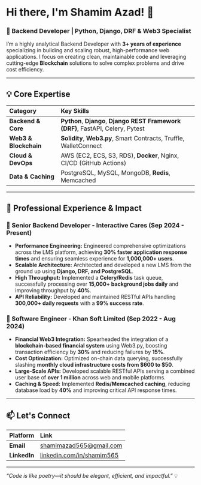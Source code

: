 # Hi there, I'm Shamim Azad! 👋

### 🚀 Backend Developer | Python, Django, DRF & Web3 Specialist

I’m a highly analytical Backend Developer with **3+ years of experience** specializing in building and scaling robust, high-performance web applications. I focus on creating clean, maintainable code and leveraging cutting-edge **Blockchain** solutions to solve complex problems and drive cost efficiency.

---

## 💡 Core Expertise

| Category | Key Skills |
| :--- | :--- |
| **Backend & Core** | **Python**, **Django**, **Django REST Framework (DRF)**, FastAPI, Celery, Pytest |
| **Web3 & Blockchain** | **Solidity**, **Web3.py**, Smart Contracts, Truffle, WalletConnect |
| **Cloud & DevOps** | AWS (EC2, ECS, S3, RDS), **Docker**, Nginx, CI/CD (GitHub Actions) |
| **Data & Caching** | PostgreSQL, MySQL, MongoDB, **Redis**, Memcached |

---

## 💼 Professional Experience & Impact

### 🏢 Senior Backend Developer - Interactive Cares (Sep 2024 - Present)

* **Performance Engineering:** Engineered comprehensive optimizations across the LMS platform, achieving **30% faster application response times** and ensuring seamless experience for **1,000,000+ users**.
* **Scalable Architecture:** Architected and developed a new LMS from the ground up using **Django, DRF, and PostgreSQL**.
* **High Throughput:** Implemented a **Celery/Redis** task queue, successfully processing over **15,000+ background jobs daily** and improving throughput by **40%**.
* **API Reliability:** Developed and maintained RESTful APIs handling **300,000+ daily requests** with a **99% success rate**.

### 🏢 Software Engineer - Khan Soft Limited (Sep 2022 - Aug 2024)

* **Financial Web3 Integration:** Spearheaded the integration of a **blockchain-based financial system** using Web3.py, boosting transaction efficiency by **30%** and reducing failures by **15%**.
* **Cost Optimization:** Optimized on-chain data querying, successfully slashing **monthly cloud infrastructure costs from $600 to $50**.
* **Large-Scale APIs:** Developed scalable RESTful APIs serving a combined user base of **over 1 million** across web and mobile platforms.
* **Caching & Speed:** Implemented **Redis/Memcached caching**, reducing database load by **40%** and improving critical API response times.

---

## 📫 Let's Connect

| Platform | Link |
| :--- | :--- |
| **Email** | [shamimazad565@gmail.com](mailto:shamimazad565@gmail.com) |
| **LinkedIn** | [linkedin.com/in/shamim565](https://linkedin.com/in/shamim565) |

---
*“Code is like poetry—it should be elegant, efficient, and impactful.”* 💡
